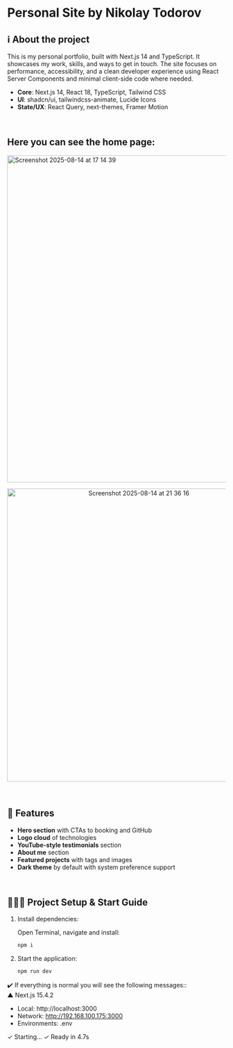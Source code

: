 # Personal Site by Nikolay Todorov

## ℹ️ About the project
This is my personal portfolio, built with Next.js 14 and TypeScript. It showcases my work, skills, and ways to get in touch. The site focuses on performance, accessibility, and a clean developer experience using React Server Components and minimal client-side code where needed.

- **Core**: Next.js 14, React 18, TypeScript, Tailwind CSS
- **UI**: shadcn/ui, tailwindcss-animate, Lucide Icons
- **State/UX**: React Query, next-themes, Framer Motion
<br/>

## Here you can see the home page:
<img width="1470" height="752" alt="Screenshot 2025-08-14 at 17 14 39" src="https://github.com/user-attachments/assets/5b5b287e-3541-4a99-9d6e-0d6593600612" />
<p align="center"><img width="591" height="674" alt="Screenshot 2025-08-14 at 21 36 16" src="https://github.com/user-attachments/assets/787a4b7d-c7a5-4c99-a1bb-819529e2bdde" /><p/>
<br/>

## 🧩 Features
- **Hero section** with CTAs to booking and GitHub
- **Logo cloud** of technologies
- **YouTube-style testimonials** section
- **About me** section
- **Featured projects** with tags and images
- **Dark theme** by default with system preference support
<br/>

## 👨🏼‍💻 Project Setup & Start Guide

1. Install dependencies:

    Open Terminal, navigate and install:
    ```sh
    npm i
    ```

2. Start the application:
    ```sh
    npm run dev
    ```

✔️ If everything is normal you will see the following messages::<br/>
 ▲ Next.js 15.4.2
   - Local:        http://localhost:3000
   - Network:      http://192.168.100.175:3000
   - Environments: .env

 ✓ Starting...
 ✓ Ready in 4.7s

